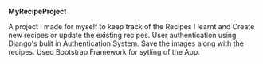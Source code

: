 **MyRecipeProject**

A project I made for myself to keep track of the Recipes I learnt and Create new recipes or update the existing recipes. 
User authentication using Django's bulit in Authentication System.
Save the images along with the recipes.
Used Bootstrap Framework for sytling of the App.



